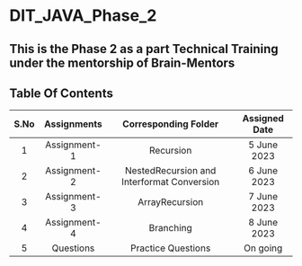 # DIT_JAVA_Phase_2
## This is the Phase 2 as a part Technical Training under the mentorship of Brain-Mentors  
## Table Of Contents  

  | S.No | Assignments |          Corresponding Folder            | Assigned Date |
| :--: | :---------: | :----------------------------------------: | :-----------: |
|   1  | Assignment-1|      Recursion                             |  5 June 2023  |
|   2  | Assignment-2| NestedRecursion and Interformat Conversion |  6 June 2023  |
|   3  | Assignment-3|      ArrayRecursion                        |  7 June 2023  |
|   4  | Assignment-4|      Branching                             |  8 June 2023  |
|   5  | Questions   |      Practice Questions                    |   On going    |
